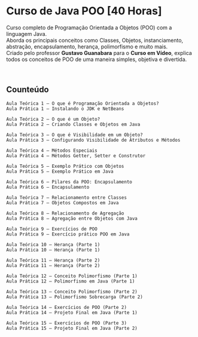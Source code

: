 # Curso de Java POO [40 Horas]
Curso completo de Programação Orientada a Objetos (POO) com a linguagem Java.<br>
Aborda os principais conceitos como Classes, Objetos, instanciamento, abstração, encapsulamento, herança, polimorfismo e muito mais.<br>
Criado pelo professor <b>Gustavo Guanabara</b> para o <b>Curso em Vídeo</b>, explica todos os conceitos de POO de uma maneira simples, objetiva e divertida.

<br>

## <b>Counteúdo</b>
    Aula Teórica 1 – O que é Programação Orientada a Objetos?
    Aula Prática 1 – Instalando o JDK e NetBeans

    Aula Teórica 2 – O que é um Objeto?
    Aula Prática 2 – Criando Classes e Objetos em Java

    Aula Teórica 3 – O que é Visibilidade em um Objeto?
    Aula Prática 3 – Configurando Visibilidade de Atributos e Métodos

    Aula Teórica 4 – Métodos Especiais
    Aula Prática 4 – Métodos Getter, Setter e Construtor

    Aula Teórica 5 – Exemplo Prático com Objetos
    Aula Prática 5 – Exemplo Prático em Java

    Aula Teórica 6 – Pilares da POO: Encapsulamento
    Aula Prática 6 – Encapsulamento

    Aula Teórica 7 – Relacionamento entre Classes
    Aula Prática 7 – Objetos Compostos em Java

    Aula Teórica 8 – Relacionamento de Agregação
    Aula Prática 8 – Agregação entre Objetos com Java

    Aula Teórica 9 – Exercícios de POO
    Aula Prática 9 – Exercício prático POO em Java

    Aula Teórica 10 – Herança (Parte 1)
    Aula Prática 10 – Herança (Parte 1)

    Aula Teórica 11 – Herança (Parte 2)
    Aula Prática 11 – Herança (Parte 2)

    Aula Teórica 12 – Conceito Polimorfismo (Parte 1)
    Aula Prática 12 – Polimorfismo em Java (Parte 1)

    Aula Teórica 13 – Conceito Polimorfismo (Parte 2)
    Aula Prática 13 – Polimorfismo Sobrecarga (Parte 2)

    Aula Teórica 14 – Exercícios de POO (Parte 2)
    Aula Prática 14 – Projeto Final em Java (Parte 1)

    Aula Teórica 15 – Exercícios de POO (Parte 3)
    Aula Prática 15 – Projeto Final em Java (Parte 2)
